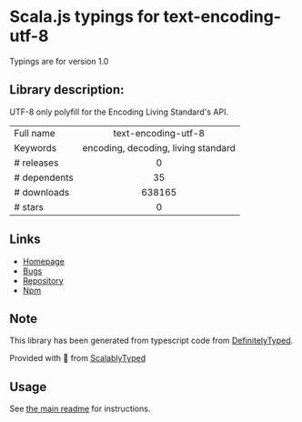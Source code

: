 
# Scala.js typings for text-encoding-utf-8

Typings are for version 1.0

## Library description:
UTF-8 only polyfill for the Encoding Living Standard's API.

|                    |                 |
| ------------------ | :-------------: |
| Full name          | text-encoding-utf-8 |
| Keywords           | encoding, decoding, living standard |
| # releases         | 0 |
| # dependents       | 35 |
| # downloads        | 638165 |
| # stars            | 0 |

## Links
- [Homepage](https://github.com/arv/text-encoding-utf-8)
- [Bugs](https://github.com/arv/text-encoding-utf-8/issues)
- [Repository](https://github.com/arv/text-encoding-utf-8)
- [Npm](https://www.npmjs.com/package/text-encoding-utf-8)
    


## Note
This library has been generated from typescript code from [DefinitelyTyped](https://definitelytyped.org).

Provided with :purple_heart: from [ScalablyTyped](https://github.com/oyvindberg/ScalablyTyped)

## Usage
See [the main readme](../../readme.md) for instructions.


